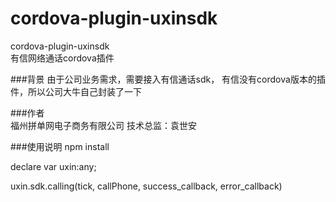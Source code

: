 # cordova-plugin-uxinsdk
cordova-plugin-uxinsdk    
有信网络通话cordova插件     

###背景
由于公司业务需求，需要接入有信通话sdk，
有信没有cordova版本的插件，所以公司大牛自己封装了一下

###作者   
福州拼单网电子商务有限公司 技术总监：袁世安

###使用说明
npm install     


declare var uxin:any;    

uxin.sdk.calling(tick, callPhone, success_callback, error_callback)
